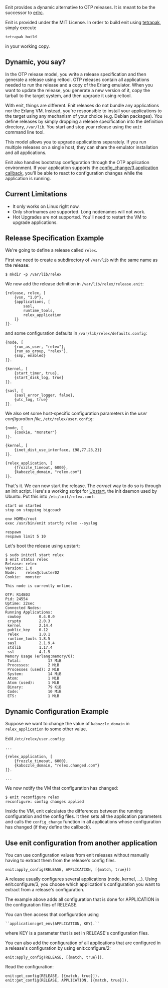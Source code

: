 Enit provides a dynamic alternative to OTP releases.
It is meant to be the successor to [erlrc](http://code.google.com/p/erlrc/).

Enit is provided under the MIT License.
In order to build enit using [tetrapak](https://github.com/fjl/tetrapak), simply execute

	tetrapak build

in your working copy.

Dynamic, you say?
-----------------

In the OTP release model, you write a release specification
and then generate a release using reltool. OTP releases contain
all applications needed to run the release and a copy of the Erlang
emulator. When you want to update the release, you generate a new
version of it, copy the tarball to the target system, and then upgrade
it using reltool.

With enit, things are different. Enit releases do not bundle any
applications nor the Erlang VM. Instead, you're responsible to
install your applications to the target using any mechanism of
your choice (e.g. Debian packages). You define releases by simply
dropping a release specification into the definition directory,
`/var/lib`. You start and stop your release using the `enit`
command line tool.

This model allows you to upgrade applications separately.
If you run multiple releases on a single host, they can share
the emulator installation and all applications.

Enit also handles bootstrap configuration through the OTP application
environment. If your application supports the
[config_change/3 application callback](http://www.erlang.org/doc/apps/kernel/application.html#Module:config_change-3),
you'll be able to react to configuration changes while the application is running.

Current Limitations
-------------------

* It only works on Linux right now.
* Only shortnames are supported. Long nodenames will not work.
* Hot Upgrades are not supported. You'll need to
  restart the VM to upgrade applications.

Release Specification Example
-----------------------------

We're going to define a release called `relex`.

First we need to create a subdirectory of `/var/lib` with
the same name as the release:

	$ mkdir -p /var/lib/relex

We now add the release definition in `/var/lib/relex/release.enit`:

	{release, relex, [
		{vsn, "1.0"},
		{applications, [
			sasl,
			runtime_tools,
			relex_application
		]}
	]}.

and some configuration defaults in `/var/lib/relex/defaults.config`:

	{node, [
		{run_as_user, "relex"},
		{run_as_group, "relex"},
		{smp, enabled}
	]}.

	{kernel, [
		{start_timer, true},
		{start_disk_log, true}
	]}.

	{sasl, [
		{sasl_error_logger, false},
		{utc_log, true}
	]}.

We also set some host-specific configuration
parameters in the *user configuration file*, `/etc/relex/user.config`:

	{node, [
		{cookie, "monster"}
	]}.

	{kernel, [
		{inet_dist_use_interface, {98,77,23,2}}
	]}.

	{relex_application, [
		{frozzle_timeout, 6000},
		{kabozzle_domain, "relex.com"}
	]}.

That's it. We can now start the release. The *correct* way to do so
is through an init script. Here's a working script for
[Upstart](http://upstart.ubuntu.com), the init daemon used
by Ubuntu. Put this into `/etc/init/relex.conf`:

	start on started
	stop on stopping bigcouch

	env HOME=/root
	exec /usr/bin/enit startfg relex --syslog

	respawn
	respawn limit 5 10

Let's boot the release using upstart:

	$ sudo initctl start relex
	$ enit status relex
	Release: relex
	Version: 1.0
	Node:    relex@cluster02
	Cookie:  monster

	This node is currently online.

	OTP: R14B03
	Pid: 24554
	Uptime: 22sec
	Connected Nodes:
	Running Applications:
	 cowboy        0.4.0.0
	 crypto        2.0.3
	 kernel        2.14.4
	 public_key    0.12
	 relex         1.0.1
	 runtime_tools 1.8.5
	 sasl          2.1.9.4
	 stdlib        1.17.4
	 ssl           4.1.5
	Memory Usage (erlang:memory/0):
	 Total:            17 MiB
	 Processes:        2 MiB
	 Processes (used): 2 MiB
	 System:           14 MiB
	 Atom:             1 MiB
	 Atom (used):      1 MiB
	 Binary:           79 KiB
	 Code:             10 MiB
	 ETS:              1 MiB

Dynamic Configuration Example
-----------------------------

Suppose we want to change the value of `kabozzle_domain` in
`relex_application` to some other value.

Edit `/etc/relex/user.config`:

	...

	{relex_application, [
		{frozzle_timeout, 6000},
		{kabozzle_domain, "relex.changed.com"}
	]}.

	...

We now notify the VM that configuration has changed:

	$ enit reconfigure relex
	reconfigure: config changes applied

Inside the VM, enit calculates the differences between the running
configuration and the config files. It then sets all the application
parameters and calls the `config_change` function in all applications
whose configuration has changed (if they define the callback).

Use enit configuration from another application
---------------------------------------------------

You can use configuration values from enit releases without manually having to extract them from the release's config files.

    enit:apply_config(RELEASE, APPLICATION, [{match, true}])

A release usually configures several applications (node, kernel, ...).
Using enit:configure/3, you choose which application's configuration you want to extract from a release's configuration.

The example above adds all configuration that is done for APPLICATION in the configuration files of RELEASE.

You can then access that configuration using

    ``application:get_env(APPLICATION, KEY).``

where KEY is a parameter that is set in RELEASE's configuration files.

You can also add the configuration of all applications that are configured in a release's configuration by using enit:configure/2:

    enit:apply_config(RELEASE, [{match, true}]).

Read the configuration:

    enit:get_config(RELEASE, [{match, true}]).
    enit:get_config(RELEASE, APPLICATION, [{match, true}]).

